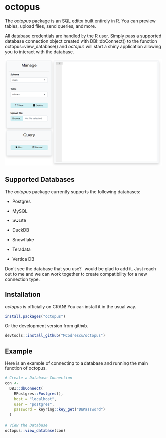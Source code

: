 
<!-- README.md is generated from README.Rmd. Please edit that file -->

# octopus

<!-- badges: start -->
<!-- badges: end -->

The *octopus* package is an SQL editor built entirely in R. You can
preview tables, upload files, send queries, and more.

All database credentials are handled by the R user. Simply pass a
supported database connection object created with DBI::dbConnect() to
the function octopus::view_database() and *octopus* will start a shiny
application allowing you to interact with the database.

![Octopus User Interface](images/octopusMainPage1.png)

## Supported Databases

The *octopus* package currently supports the following databases:

- Postgres

- MySQL

- SQLite

- DuckDB

- Snowflake

- Teradata

- Vertica DB

Don’t see the database that you use? I would be glad to add it. Just
reach out to me and we can work together to create compatibility for a
new connection type.

## Installation

*octopus* is officially on CRAN! You can install it in the usual way.

``` r
install.packages("octopus")
```

Or the development version from github.

``` r
devtools::install_github("MCodrescu/octopus")
```

## Example

Here is an example of connecting to a database and running the main
function of octopus.

``` r
# Create a Database Connection
con <-
  DBI::dbConnect(
    RPostgres::Postgres(),
    host = "localhost",
    user = "postgres",
    password = keyring::key_get("DBPassword")
  )

# View the Database
octopus::view_database(con)
```
